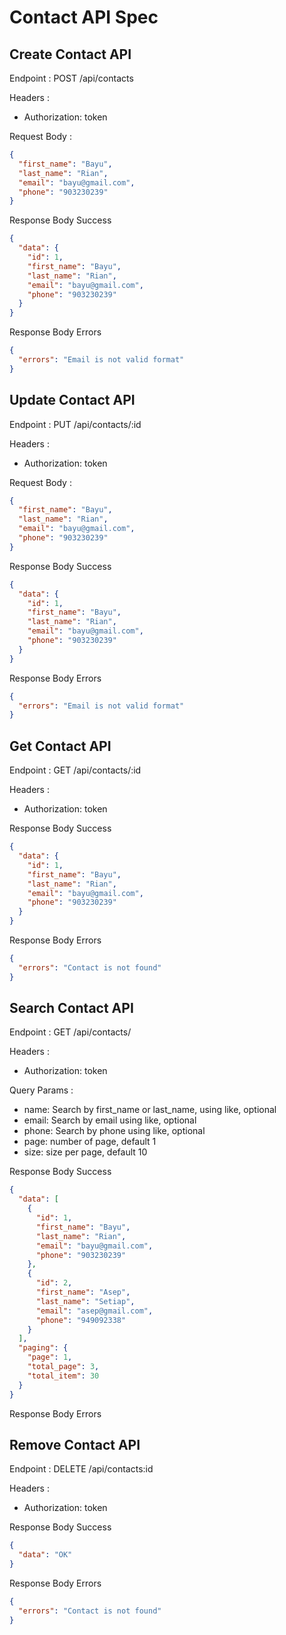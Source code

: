 # Contact API Spec

## Create Contact API

Endpoint : POST /api/contacts

Headers :

- Authorization: token

Request Body :

```json
{
  "first_name": "Bayu",
  "last_name": "Rian",
  "email": "bayu@gmail.com",
  "phone": "903230239"
}
```

Response Body Success

```json
{
  "data": {
    "id": 1,
    "first_name": "Bayu",
    "last_name": "Rian",
    "email": "bayu@gmail.com",
    "phone": "903230239"
  }
}
```

Response Body Errors

```json
{
  "errors": "Email is not valid format"
}
```

## Update Contact API

Endpoint : PUT /api/contacts/:id

Headers :

- Authorization: token

Request Body :

```json
{
  "first_name": "Bayu",
  "last_name": "Rian",
  "email": "bayu@gmail.com",
  "phone": "903230239"
}
```

Response Body Success

```json
{
  "data": {
    "id": 1,
    "first_name": "Bayu",
    "last_name": "Rian",
    "email": "bayu@gmail.com",
    "phone": "903230239"
  }
}
```

Response Body Errors

```json
{
  "errors": "Email is not valid format"
}
```

## Get Contact API

Endpoint : GET /api/contacts/:id

Headers :

- Authorization: token

Response Body Success

```json
{
  "data": {
    "id": 1,
    "first_name": "Bayu",
    "last_name": "Rian",
    "email": "bayu@gmail.com",
    "phone": "903230239"
  }
}
```

Response Body Errors

```json
{
  "errors": "Contact is not found"
}
```

## Search Contact API

Endpoint : GET /api/contacts/

Headers :

- Authorization: token

Query Params :

- name: Search by first_name or last_name, using like, optional
- email: Search by email using like, optional
- phone: Search by phone using like, optional
- page: number of page, default 1
- size: size per page, default 10

Response Body Success

```json
{
  "data": [
    {
      "id": 1,
      "first_name": "Bayu",
      "last_name": "Rian",
      "email": "bayu@gmail.com",
      "phone": "903230239"
    },
    {
      "id": 2,
      "first_name": "Asep",
      "last_name": "Setiap",
      "email": "asep@gmail.com",
      "phone": "949092338"
    }
  ],
  "paging": {
    "page": 1,
    "total_page": 3,
    "total_item": 30
  }
}
```

Response Body Errors

## Remove Contact API

Endpoint : DELETE /api/contacts:id

Headers :

- Authorization: token

Response Body Success

```json
{
  "data": "OK"
}
```

Response Body Errors

```json
{
  "errors": "Contact is not found"
}
```
